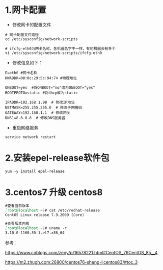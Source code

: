 

# 1.网卡配置
- 修改网卡的配置文件
```shell
# 网卡配置文件路径
cd /etc/sysconfig/network-scripts

# ifcfg-eth0为网卡名称，各机器名字不一样，有的机器会有多个
vi /etc/sysconfig/network-scripts/ifcfg-eth0 
```

- 修改信息如下：

```shell 
E=eth0 #网卡名称
HWADDR=00:0c:29:5c:94:74 #物理地址

ONBOOT=yes  #将ONBOOT="no"改为ONBOOT="yes"
BOOTPROTO=static #将dhcp改为static

IPADDR=192.168.1.98  # 修改IP地址
NETMASK=255.255.255.0  # 修改子网掩码
GATEWAY=192.168.1.1  # 修改网关
DNS1=8.8.8.8  # 修改DNS服务器

```

- 重启网络服务
```shell
service network restart 
```



# 2.安装epel-release软件包

```shell
yum -y install epel-release
```



# 3.centos7 升级 centos8

```markdown
#查看当前版本
[root@localhost ~]# cat /etc/redhat-release
CentOS Linux release 7.9.2009 (Core)

#查看版本内核
[root@localhost ~]# uname -r
3.10.0-1160.80.1.el7.x86_64
```

参考：

https://www.cnblogs.com/zeny/p/16578221.html#CentOS_79CentOS_85__4

https://m2.zhugh.com:26800/centos76-sheng-jicentos83/#toc_3
